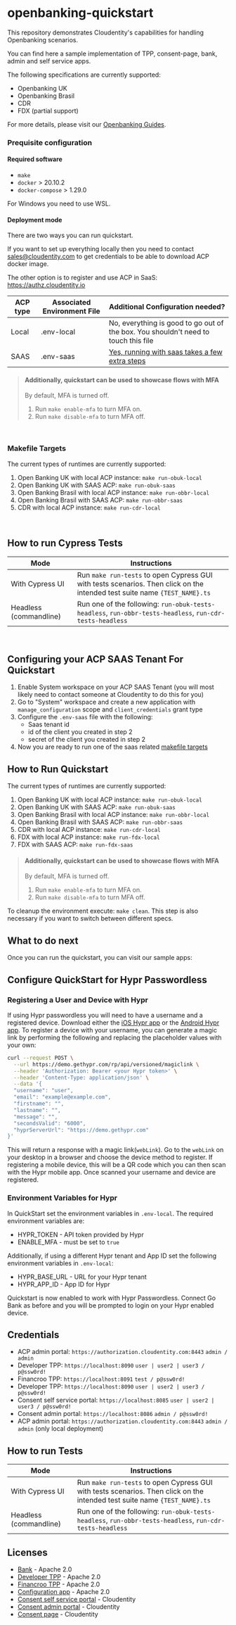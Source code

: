 # openbanking-quickstart

This repository demonstrates Cloudentity's capabilities for handling Openbanking scenarios.

You can find here a sample implementation of TPP, consent-page, bank, admin and self service apps.

The following specifications are currently supported:

* Openbanking UK
* Openbanking Brasil
* CDR
* FDX (partial support)

For more details, please visit our [Openbanking Guides](https://docs.authorization.cloudentity.com/guides/ob_guides/).

### Prequisite configuration

#### Required software

- `make`
- `docker` > 20.10.2
- `docker-compose` > 1.29.0

For Windows you need to use WSL.

#### Deployment mode

There are two ways you can run quickstart.

If you want to set up everything locally then you need to contact sales@cloudentity.com to get credentials to be able to download ACP docker image.

The other option is to register and use ACP in SaaS: https://authz.cloudentity.io

| ACP type      | Associated Environment File | Additional Configuration needed?
| ----------- | ----------- | --------|
| Local      | .env-local   | No, everything is good to go out of the box. You shouldn't need to touch this file|
| SAAS   | .env-saas        | <a href="#saas-configuration-instructions">Yes, running with saas takes a few extra steps</a>|

> #### Additionally, quickstart can be used to showcase flows with MFA
> By default, MFA is turned off.
> 1. Run `make enable-mfa` to turn MFA on.
> 2. Run `make disable-mfa` to turn MFA off.

<br/>
<h3 id="makefile-targets"> Makefile Targets</h3>

The current types of runtimes are currently supported:
1. Open Banking UK with local ACP instance: `make run-obuk-local`
2. Open Banking UK with SAAS ACP: `make run-obuk-saas`
3. Open Banking Brasil with local ACP instance: `make run-obbr-local`
4. Open Banking Brasil with SAAS ACP: `make run-obbr-saas`
5. CDR with local ACP instance: `make run-cdr-local`

<br/>

## How to run Cypress Tests
| Mode      | Instructions |
| ----------- | ----------- |
| With Cypress UI      | Run `make run-tests` to open Cypress GUI with tests scenarios. Then click on the intended test suite name `{TEST_NAME}.ts`    |
| Headless (commandline)   | Run one of the following: `run-obuk-tests-headless`, `run-obbr-tests-headless`, `run-cdr-tests-headless`        |

<br/>

<h2 id="saas-configuration-instructions">Configuring your ACP SAAS Tenant For Quickstart</h3>

1. Enable System workspace on your ACP SAAS Tenant (you will most likely need to contact someone at Cloudentity to do this for you)
2. Go to "System" workspace and create a new application with `manage_configuration` scope and `client_credentials` grant type
3. Configure the `.env-saas` file with the following:
    * Saas tenant id
    * id of the client you created in step 2
    * secret of the client you created in step 2
4. Now you are ready to run one of the saas related <a href="#makefile-targets"> makefile targets</a>

## How to Run Quickstart

The current types of runtimes are currently supported:

1. Open Banking UK with local ACP instance: `make run-obuk-local`
2. Open Banking UK with SAAS ACP: `make run-obuk-saas`
3. Open Banking Brasil with local ACP instance: `make run-obbr-local`
4. Open Banking Brasil with SAAS ACP: `make run-obbr-saas`
5. CDR with local ACP instance: `make run-cdr-local`
6. FDX with local ACP instance: `make run-fdx-local`
7. FDX with SAAS ACP: `make run-fdx-saas`

> #### Additionally, quickstart can be used to showcase flows with MFA
> By default, MFA is turned off.
> 1. Run `make enable-mfa` to turn MFA on.
> 2. Run `make disable-mfa` to turn MFA off.

To cleanup the environment execute: `make clean`.
This step is also necessary if you want to switch between different specs.

## What to do next

Once you can run the quickstart, you can visit our sample apps:

<h2>Configure QuickStart for Hypr Passwordless</h2>

### Registering a User and Device with Hypr

If using Hypr passwordless you will need to have a username and a registered device. Download either the [iOS Hypr app](https://apps.apple.com/us/app/hypr/id1343368858) or the [Android Hypr app](https://play.google.com/store/apps/details?id=com.hypr.one&hl=en_US&gl=US). To register a device with your username, you can generate a magic link by performing the following and replacing the placeholder values with your own:

```bash
curl --request POST \
  --url https://demo.gethypr.com/rp/api/versioned/magiclink \
  --header 'Authorization: Bearer <your Hypr token>' \
  --header 'Content-Type: application/json' \
  --data '{
  "username": "user",
  "email": "example@example.com",
  "firstname": "",
  "lastname": "",
  "message": "",
  "secondsValid": "6000",
  "hyprServerUrl": "https://demo.gethypr.com"
}'
```

This will return a response with a magic link(`webLink`). Go to the `webLink` on your desktop in a browser and choose the device method to register. If registering a mobile device, this will be a QR code which you can then scan with the Hypr mobile app. Once scanned your username and device are registered.

### Environment Variables for Hypr
In QuickStart set the environment variables in `.env-local`. The required environment variables are:
- HYPR_TOKEN - API token provided by Hypr
- ENABLE_MFA - must be set to `true`

Additionally, if using a different Hypr tenant and App ID set the following environment variables in `.env-local`:
- HYPR_BASE_URL - URL for your Hypr tenant
- HYPR_APP_ID - App ID for Hypr

Quickstart is now enabled to work with Hypr Passwordless. Connect Go Bank as before and you will be prompted to login on your Hypr enabled device.
## Credentials
- ACP admin portal: `https://authorization.cloudentity.com:8443` `admin / admin`
- Developer TPP: `https://localhost:8090` `user | user2 | user3 / p@ssw0rd!`
- Financroo TPP: `https://localhost:8091` `test / p@ssw0rd!`
- Developer TPP: `https://localhost:8090` `user | user2 | user3 / p@ssw0rd!`
- Consent self service portal: `https://localhost:8085` `user | user2 | user3 / p@ssw0rd!`
- Consent admin portal: `https://localhost:8086` `admin / p@ssw0rd!`
- ACP admin portal: `https://authorization.cloudentity.com:8443` `admin / admin` (only local deployment)

## How to run Tests
| Mode      | Instructions |
| ----------- | ----------- |
| With Cypress UI      | Run `make run-tests` to open Cypress GUI with tests scenarios. Then click on the intended test suite name `{TEST_NAME}.ts`    |
| Headless (commandline)   | Run one of the following: `run-obuk-tests-headless`, `run-obbr-tests-headless`, `run-cdr-tests-headless`        |

## Licenses
- [Bank](apps/bank/LICENSE) - Apache 2.0
- [Developer TPP](apps/developer-tpp/LICENSE) - Apache 2.0
- [Financroo TPP](apps/financroo-tpp/LICENSE) - Apache 2.0
- [Configuration app](apps/configuration/LICENSE) - Apache 2.0
- [Consent self service portal](consent/self-service-portal/LICENSE) - Cloudentity
- [Consent admin portal](consent/admin-portal/LICENSE) - Cloudentity
- [Consent page](consent/consent-page/LICENSE) - Cloudentity
